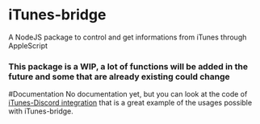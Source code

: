 # iTunes-bridge
A NodeJS package to control and get informations from iTunes through AppleScript

### This package is a WIP, a lot of functions will be added in the future and some that are already existing could change
#Documentation
No documentation yet, but you can look at the code of [iTunes-Discord integration](https://github.com/AngryKiller/iTunes-Discord-integration/tree/dev) that is a great example of the usages possible with iTunes-bridge.